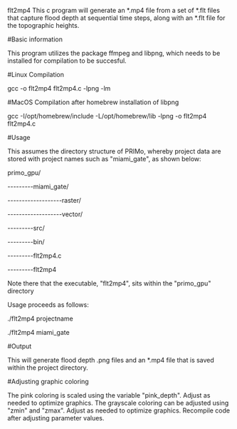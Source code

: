 flt2mp4
This c program will generate an *.mp4 file from a set of *.flt files that capture flood depth 
at sequential time steps, along with an *.flt file for the topographic heights.

#Basic information

This program utilizes the package ffmpeg and libpng, which needs to be installed for compilation to be succesful.

#Linux Compilation

gcc -o flt2mp4 flt2mp4.c -lpng -lm

#MacOS Compilation after homebrew installation of libpng

gcc -I/opt/homebrew/include -L/opt/homebrew/lib -lpng -o flt2mp4 flt2mp4.c

#Usage

This assumes the directory structure of PRIMo, whereby project data are stored with project names
such as "miami_gate", as shown below:

primo_gpu/

---------miami_gate/

-------------------raster/

-------------------vector/

---------src/

---------bin/

---------flt2mp4.c

---------flt2mp4

Note there that the executable, "flt2mp4", sits within the "primo_gpu" directory


Usage proceeds as follows:

./flt2mp4 projectname

./flt2mp4 miami_gate

#Output

This will generate flood depth .png files and an *.mp4 file that is saved within the project directory.

#Adjusting graphic coloring

The pink coloring is scaled using the variable "pink_depth". Adjust as needed to optimize graphics.
The grayscale coloring can be adjusted using "zmin" and "zmax". Adjust as needed to optimize graphics.
Recompile code after adjusting parameter values.


